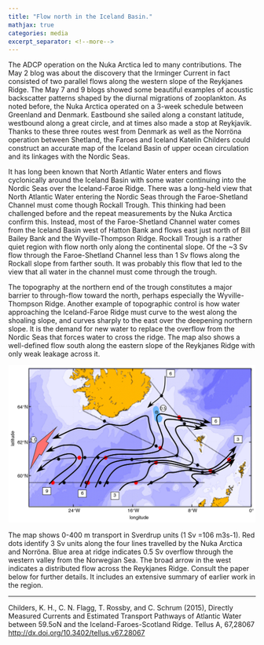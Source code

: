 ```yaml
---
title: "Flow north in the Iceland Basin."
mathjax: true
categories: media
excerpt_separator: <!--more-->
---
```


The ADCP operation on the Nuka Arctica led to many contributions. The May 2 blog was about the discovery that the Irminger Current in fact consisted of two parallel flows along the western slope of the Reykjanes Ridge. The May 7 and 9 blogs showed some beautiful examples of acoustic backscatter patterns shaped by the diurnal migrations of zooplankton. As noted before, the Nuka Arctica operated on a 3-week schedule between Greenland and Denmark. Eastbound she sailed along a constant latitude, westbound along a great circle, and at times also made a stop at Reykjavik. Thanks to these three routes west from Denmark as well as the Norröna operation between Shetland, the Faroes and Iceland Katelin Childers could construct an accurate map of the Iceland Basin of upper ocean circulation and its linkages with the Nordic Seas. 
<!--more-->

It has long been known that North Atlantic Water enters and flows cyclonically around the Iceland Basin with some water continuing into the Nordic Seas over the Iceland-Faroe Ridge. There was a long-held view that North Atlantic Water entering the Nordic Seas through the Faroe-Shetland Channel must come though Rockall Trough. This thinking had been challenged before and the repeat measurements by the Nuka Arctica confirm this. Instead, most of the Faroe-Shetland Channel water comes from the Iceland Basin west of Hatton Bank and flows east just north of Bill Bailey Bank and the Wyville-Thompson Ridge. Rockall Trough is a rather quiet region with flow north only along the continental slope. Of the ~3 Sv flow through the Faroe-Shetland Channel less than 1 Sv flows along the Rockall slope from farther south. It was probably this flow that led to the view that all water in the channel must come through the trough. 

The topography at the northern end of the trough constitutes a major barrier to through-flow toward the north, perhaps especially the Wyville-Thompson Ridge. Another example of topographic control is how water approaching the Iceland-Faroe Ridge must curve to the west along the shoaling slope, and curves sharply to the east over the deepening northern slope. It is the demand for new water to replace the overflow from the Nordic Seas that forces water to cross the ridge. The map also shows a well-defined flow south along the eastern slope of the Reykjanes Ridge with only weak leakage across it. 

![ChildersMap](/assets/ChildersMap.jpeg)

The map shows 0-400 m transport in Sverdrup units (1 Sv =106 m3s-1). Red dots identify 3 Sv units along the four lines travelled by the Nuka Arctica and Norröna. Blue area at ridge indicates 0.5 Sv overflow through the western valley from the Norwegian Sea. The broad arrow in the west indicates a distributed flow across the Reykjanes Ridge. Consult the paper below for further details. It includes an extensive summary of earlier work in the region. 

- - - - -
Childers, K. H., C. N. Flagg, T. Rossby, and C. Schrum (2015), Directly Measured Currents and Estimated Transport Pathways of Atlantic Water between 59.5oN and the Iceland-Faroes-Scotland Ridge. Tellus A, 67,28067 http://dx.doi.org/10.3402/tellus.v67.28067


